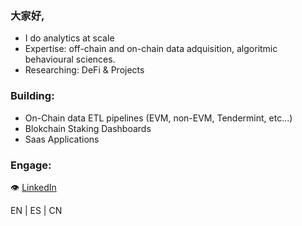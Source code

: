 ### 大家好,

- I do analytics at scale 
- Expertise: off-chain and on-chain data adquisition, algoritmic behavioural sciences.
- Researching: DeFi & Projects

### Building:
  - On-Chain data ETL pipelines (EVM, non-EVM, Tendermint, etc...)
  - Blokchain Staking Dashboards
  - Saas Applications

### Engage:
👁 [LinkedIn](https://linkedin.com/in/saul-martin)

EN | ES | CN 


<!---
samtin0x/samtin0x is a ✨ special ✨ repository because its `README.md` (this file) appears on your GitHub profile.
You can click the Preview link to take a look at your changes.
--->
